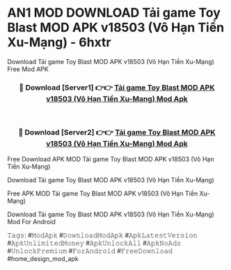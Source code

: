 # AN1 MOD DOWNLOAD Tải game Toy Blast MOD APK v18503 (Vô Hạn Tiền Xu-Mạng) - 6hxtr
Download Tải game Toy Blast MOD APK v18503 (Vô Hạn Tiền Xu-Mạng) Free Mod APK

<div align="center">
<h3>🔴 Download [Server1] 👉👉 <a href="https://apk-comot.site?title=Tải_game_Toy_Blast_MOD_APK_v18503_(Vô_Hạn_Tiền_Xu-Mạng)">Tải game Toy Blast MOD APK v18503 (Vô Hạn Tiền Xu-Mạng) Mod Apk</a></h3><br>

<h3>🔴 Download [Server2] 👉👉 <a href="https://apk-comot.site?title=Tải_game_Toy_Blast_MOD_APK_v18503_(Vô_Hạn_Tiền_Xu-Mạng)">Tải game Toy Blast MOD APK v18503 (Vô Hạn Tiền Xu-Mạng) Mod Apk</a></h3>
</div>


Free Download APK MOD Tải game Toy Blast MOD APK v18503 (Vô Hạn Tiền Xu-Mạng)

Download Tải game Toy Blast MOD APK v18503 (Vô Hạn Tiền Xu-Mạng) 

Free APK MOD Tải game Toy Blast MOD APK v18503 (Vô Hạn Tiền Xu-Mạng) 

Download Tải game Toy Blast MOD APK v18503 (Vô Hạn Tiền Xu-Mạng) Mod For Android

𝚃𝚊𝚐𝚜: #𝙼𝚘𝚍𝙰𝚙𝚔 #𝙳𝚘𝚠𝚗𝚕𝚘𝚊𝚍𝙼𝚘𝚍𝙰𝚙𝚔 #𝙰𝚙𝚔𝙻𝚊𝚝𝚎𝚜𝚝𝚅𝚎𝚛𝚜𝚒𝚘𝚗 #𝙰𝚙𝚔𝚄𝚗𝚕𝚒𝚖𝚒𝚝𝚎𝚍𝙼𝚘𝚗𝚎𝚢 #𝙰𝚙𝚔𝚄𝚗𝚕𝚘𝚌𝚔𝙰𝚕𝚕 #𝙰𝚙𝚔𝙽𝚘𝙰𝚍𝚜 #𝚄𝚗𝚕𝚘𝚌𝚔𝙿𝚛𝚎𝚖𝚒𝚞𝚖 #𝙵𝚘𝚛𝙰𝚗𝚍𝚛𝚘𝚒𝚍 #𝙵𝚛𝚎𝚎𝙳𝚘𝚠𝚗𝚕𝚘𝚊𝚍 #home_design_mod_apk